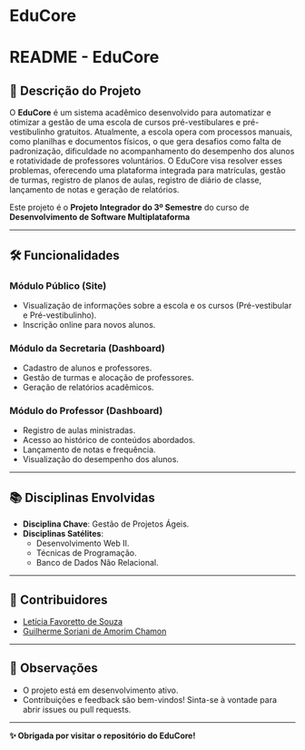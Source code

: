# EduCore

# README - EduCore

## 📝 Descrição do Projeto

O **EduCore** é um sistema acadêmico desenvolvido para automatizar e otimizar a gestão de uma escola de cursos pré-vestibulares e pré-vestibulinho gratuitos. Atualmente, a escola opera com processos manuais, como planilhas e documentos físicos, o que gera desafios como falta de padronização, dificuldade no acompanhamento do desempenho dos alunos e rotatividade de professores voluntários. O EduCore visa resolver esses problemas, oferecendo uma plataforma integrada para matrículas, gestão de turmas, registro de planos de aulas, registro de diário de classe, lançamento de notas e geração de relatórios.

Este projeto é o **Projeto Integrador do 3º Semestre** do curso de **Desenvolvimento de Software Multiplataforma**

---

## 🛠️ Funcionalidades

### Módulo Público (Site)
- Visualização de informações sobre a escola e os cursos (Pré-vestibular e Pré-vestibulinho).
- Inscrição online para novos alunos.

### Módulo da Secretaria (Dashboard)
- Cadastro de alunos e professores.
- Gestão de turmas e alocação de professores.
- Geração de relatórios acadêmicos.

### Módulo do Professor (Dashboard)
- Registro de aulas ministradas.
- Acesso ao histórico de conteúdos abordados.
- Lançamento de notas e frequência.
- Visualização do desempenho dos alunos.

---

## 📚 Disciplinas Envolvidas
- **Disciplina Chave**: Gestão de Projetos Ágeis.
- **Disciplinas Satélites**:
  - Desenvolvimento Web II.
  - Técnicas de Programação.
  - Banco de Dados Não Relacional.

---

## 👥 Contribuidores
- [Letícia Favoretto de Souza](https://github.com/Leticia-Favoretto-Souza)
- [Guilherme Soriani de Amorim Chamon](https://github.com/GuiChamon)

---

## 📌 Observações
- O projeto está em desenvolvimento ativo.
- Contribuições e feedback são bem-vindos! Sinta-se à vontade para abrir issues ou pull requests.

---

**✨ Obrigada por visitar o repositório do EduCore!**
